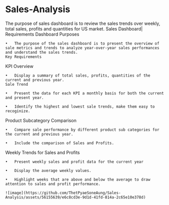 # Sales-Analysis

The purpose of sales dashboard is to review the sales trends over weekly, total sales, profits and quantities for US market.
Sales Dashboard| Requirements
Dashboard Purposes

    •	The purpose of the sales dashboard is to present the overview of sale metrics and trends to analyze year-over-year sales performances and understand the sales trends.
    Key Requirements

KPI Overview

    •	Display a summary of total sales, profits, quantities of the current and previous year.
    Sale Trend
    
    •	Present the data for each KPI a monthly basis for both the current and present year.
    
    •	Identify the highest and lowest sale trends, make them easy to recoginize.

Product Subcategory Comparison

    •	Compare sale performance by different product sub categories for the current and previous year.
    
    •	Include the comparison of Sales and Profits.

Weekly Trends for Sales and Profits


    •	Present weekly sales and profit data for the current year
    
    •	Display the average weekly values.
    
    •	Highlight weeks that are above and below the average to draw attention to sales and profit performance.

    ![image](https://github.com/ThetPyaeSoneAung/Sales-Analysis/assets/56155639/e6c8cd3e-9d1d-41fd-814a-2c65e10e378d)

